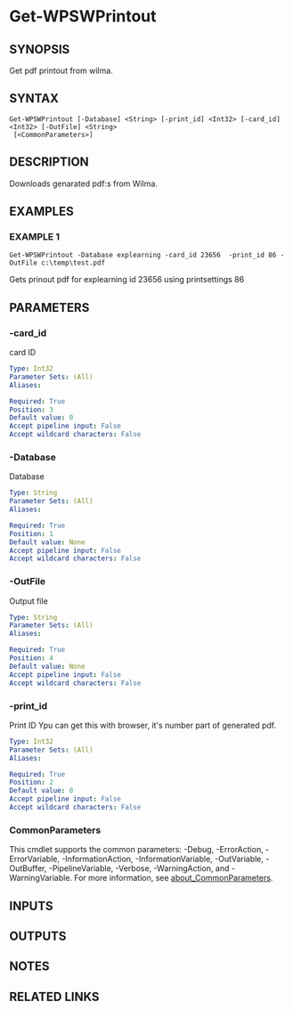 ﻿---
external help file: WilmaPSWorker-help.xml
Module Name: WilmaPSWorker
online version:
schema: 2.0.0
---

# Get-WPSWPrintout

## SYNOPSIS
Get pdf printout from wilma.

## SYNTAX

```
Get-WPSWPrintout [-Database] <String> [-print_id] <Int32> [-card_id] <Int32> [-OutFile] <String>
 [<CommonParameters>]
```

## DESCRIPTION
Downloads genarated pdf:s from Wilma.

## EXAMPLES

### EXAMPLE 1
```
Get-WPSWPrintout -Database explearning -card_id 23656  -print_id 86 -OutFile c:\temp\test.pdf
```

Gets prinout pdf for explearning id 23656 using printsettings 86

## PARAMETERS

### -card_id
card ID

```yaml
Type: Int32
Parameter Sets: (All)
Aliases:

Required: True
Position: 3
Default value: 0
Accept pipeline input: False
Accept wildcard characters: False
```

### -Database
Database

```yaml
Type: String
Parameter Sets: (All)
Aliases:

Required: True
Position: 1
Default value: None
Accept pipeline input: False
Accept wildcard characters: False
```

### -OutFile
Output file

```yaml
Type: String
Parameter Sets: (All)
Aliases:

Required: True
Position: 4
Default value: None
Accept pipeline input: False
Accept wildcard characters: False
```

### -print_id
Print ID
Ypu can get this with browser, it's number part of generated pdf.

```yaml
Type: Int32
Parameter Sets: (All)
Aliases:

Required: True
Position: 2
Default value: 0
Accept pipeline input: False
Accept wildcard characters: False
```

### CommonParameters
This cmdlet supports the common parameters: -Debug, -ErrorAction, -ErrorVariable, -InformationAction, -InformationVariable, -OutVariable, -OutBuffer, -PipelineVariable, -Verbose, -WarningAction, and -WarningVariable. For more information, see [about_CommonParameters](http://go.microsoft.com/fwlink/?LinkID=113216).

## INPUTS

## OUTPUTS

## NOTES

## RELATED LINKS
